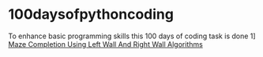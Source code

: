 # 100daysofpythoncoding
To enhance basic programming skills this 100 days of coding task is done
1] [Maze Completion Using Left Wall And Right Wall Algorithms](day001.md)
